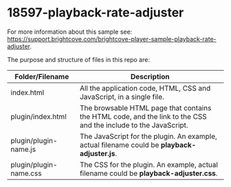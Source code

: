 <!-- BE SURE TO UPDATE NAME AND LINK TO DOC -->

# 18597-playback-rate-adjuster
For more information about this sample see: https://support.brightcove.com/brightcove-player-sample-playback-rate-adjuster.

<p>The purpose and structure of files in this repo are:</p>

<table>
  <thead>
    <tr>
      <th>Folder/Filename</th>
      <th>Description</th>
    </tr>
  </thead>
  <tbody>
    <tr>
      <td>index.html</td>
      <td>All the application code, HTML, CSS and JavaScript, in a single file.</td>
    </tr>
    <tr>
      <td>plugin/index.html</td>
      <td>The browsable HTML page that contains the HTML code, and the link to the CSS and the include to the JavaScript.</td>
    </tr>
    <tr>
      <td>plugin/plugin-name.js</td>
      <td>The JavaScript for the plugin. An example, actual filename could be <strong>playback-adjuster.js</strong>.</td>
    </tr>
    <tr>
      <td>plugin/plugin-name.css</td>
      <td>The CSS for the plugin. An example, actual filename could be <strong>playback-adjuster.css</strong>.</td>
    </tr>
  </tbody>
</table>
